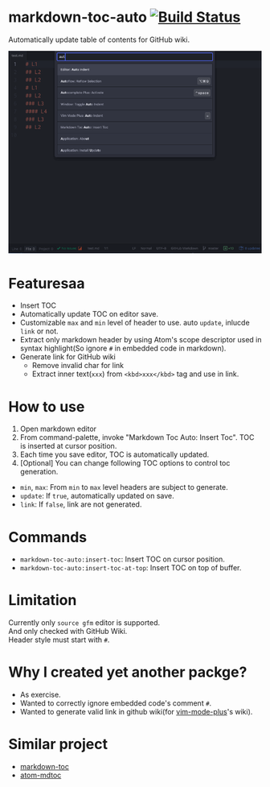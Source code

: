 # markdown-toc-auto [![Build Status](https://travis-ci.org/t9md/atom-markdown-toc-auto.svg?branch=master)](https://travis-ci.org/t9md/atom-markdown-toc-auto)

Automatically update table of contents for GitHub wiki.

![gif](https://raw.githubusercontent.com/t9md/t9md/12d553f0ec6d5ae921dea200ae2250f718a09523/img/atom-markdown-toc-auto.gif)

# Featuresaa

- Insert TOC
- Automatically update TOC on editor save.
- Customizable `max` and `min` level of header to use. auto `update`, inlucde `link` or not.
- Extract only markdown header by using Atom's scope descriptor used in syntax highlight(So ignore `#` in embedded code in markdown).
- Generate link for GitHub wiki
  - Remove invalid char for link
  - Extract inner text(`xxx`) from `<kbd>xxx</kbd>` tag and use in link.

# How to use

1. Open markdown editor
2. From command-palette, invoke "Markdown Toc Auto: Insert Toc". TOC is inserted at cursor position.
3. Each time you save editor, TOC is automatically updated.
4. [Optional] You can change following TOC options to control toc generation.
  - `min`, `max`: From `min` to `max` level headers are subject to generate.
  - `update`: If `true`, automatically updated on save.
  - `link`: If `false`, link are not generated.

# Commands

- `markdown-toc-auto:insert-toc`: Insert TOC on cursor position.
- `markdown-toc-auto:insert-toc-at-top`: Insert TOC on top of buffer.

# Limitation

Currently only `source gfm` editor is supported.  
And only checked with GitHub Wiki.  
Header style must start with `#`.  

# Why I created yet another packge?

- As exercise.
- Wanted to correctly ignore embedded code's comment `#`.
- Wanted to generate valid link in github wiki(for [vim-mode-plus](https://atom.io/packages/vim-mode-plus)'s wiki).

# Similar project

- [markdown-toc](https://atom.io/packages/markdown-toc)
- [atom-mdtoc](https://atom.io/packages/atom-mdtoc)
